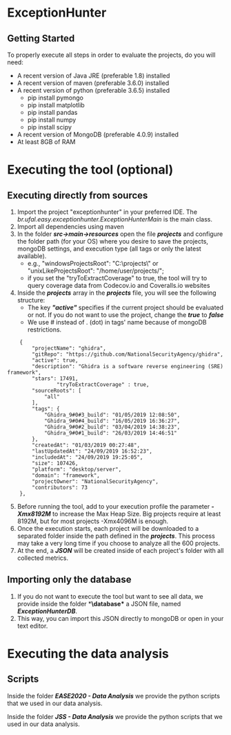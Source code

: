 # ExceptionHunter 

## Getting Started
To properly execute all steps in order to evaluate the projects, do you will need:

* A recent version of Java JRE (preferable 1.8) installed 
* A recent version of maven (preferable 3.6.0) installed
* A recent version of python (preferable 3.6.5) installed
	* pip install pymongo
	* pip install matplotlib
	* pip install pandas
	* pip install numpy
	* pip install scipy
* A recent version of MongoDB (preferable 4.0.9) installed
* At least 8GB of RAM

# Executing the tool (optional)

## Executing directly from sources

1. Import the project "exceptionhunter" in your preferred IDE. The *br.ufal.easy.exceptionhunter.ExceptionHunterMain* is the main class.
2. Import all dependencies using maven
3. In the folder ***src->main->resources*** open the file ***projects*** and configure the folder path (for your OS) where you desire to save the projects, mongoDB settings, and execution type (all tags or only the latest available).
	* e.g., "windowsProjectsRoot": "C:\\projects\\" or  "unixLikeProjectsRoot": "/home/user/projects/";
	* if you set the "tryToExtractCoverage" to true, the tool will try to query coverage data from Codecov.io and Coveralls.io websites
4.  Inside the  ***projects*** array in the ***projects*** file, you will see the following structure:
	* The key ***"active"*** specifies if the current project should be evaluated or not. If you do not want to use the project, change the ***true*** to ***false***
	* We use # instead of . (dot) in tags' name because of mongoDB restrictions.
```  
	{
		"projectName": "ghidra",
		"gitRepo": "https://github.com/NationalSecurityAgency/ghidra", 
		"active": true,  
		"description": "Ghidra is a software reverse engineering (SRE) framework", 
		"stars": 17491, 
                "tryToExtractCoverage" : true,
		"sourceRoots": [
			"all"
		], 
		"tags": {
			"Ghidra_9#0#3_build": "01/05/2019 12:08:50", 
			"Ghidra_9#0#4_build": "16/05/2019 16:36:27", 
			"Ghidra_9#0#2_build": "03/04/2019 14:38:23", 
			"Ghidra_9#0#1_build": "26/03/2019 14:46:51"
		}, 
		"createdAt": "01/03/2019 00:27:48", 
		"lastUpdatedAt": "24/09/2019 16:52:23",
		"includedAt": "24/09/2019 19:25:05",
		"size": 107426, 
		"platform": "desktop/server",
		"domain": "framework", 
		"projectOwner": "NationalSecurityAgency", 
		"contributors": 73
	},
```
5. Before running the tool, add to your execution profile the parameter ***-Xmx8192M*** to increase the Max Heap Size. Big projects require at least 8192M, but for most projects -Xmx4096M is enough.
6. Once the execution starts, each project will be downloaded to a separated folder inside the path defined in the ***projects***. This process may take a very long time if you choose to analyze all the 600 projects.
7. At the end, a ***JSON*** will be created inside of each project's folder with all collected metrics.

[comment]: <> (## Executing  from JAR)

[comment]: <> (1. In the folder ***Executable JAR***, you will see a compiled JAR with all dependencies, called ***exception-hunter-1.0.jar*** and the previous explained ***EASE2020_projects***.)

[comment]: <> (2. To execute the jar, you need to run the following command line:)

[comment]: <> (	* ***java -Xmx8192M -jar exception-hunter-1.0.jar ./projects***)
## Importing only the database	
1. If you do not want to execute the tool but want to see all data, we provide inside the folder ***\database\*** a JSON file, named ***ExceptionHunterDB***.
2. This way, you can import this JSON directly to mongoDB or open in your text editor.

# Executing the data analysis

## Scripts
Inside the folder ***EASE2020 - Data Analysis*** we provide the python scripts that we used in our data analysis.

Inside the folder ***JSS - Data Analysis*** we provide the python scripts that we used in our data analysis.
